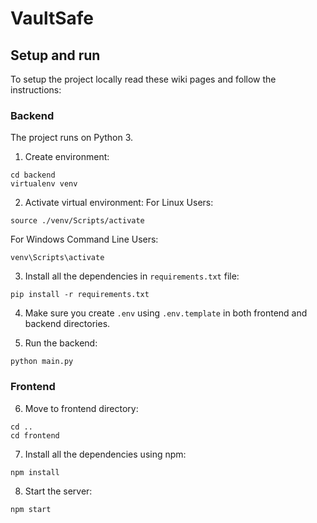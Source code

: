 # VaultSafe

## Setup and run

To setup the project locally read these wiki pages and follow the instructions:

### Backend
The project runs on Python 3.

1. Create environment:
```
cd backend
virtualenv venv
```

2. Activate virtual environment:
For Linux Users:
```
source ./venv/Scripts/activate
```
For Windows Command Line Users:
```
venv\Scripts\activate
```

3. Install all the dependencies in `requirements.txt` file:
```
pip install -r requirements.txt
```

4. Make sure you create `.env` using `.env.template` in both frontend and backend directories.

5. Run the backend:
```
python main.py
```

### Frontend
6. Move to frontend directory:
```
cd ..
cd frontend
```

7. Install all the dependencies using npm:
```
npm install
```
8. Start the server:
```
npm start
```
